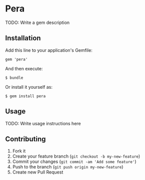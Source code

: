 # Pera

TODO: Write a gem description

## Installation

Add this line to your application's Gemfile:

    gem 'pera'

And then execute:

    $ bundle

Or install it yourself as:

    $ gem install pera

## Usage

TODO: Write usage instructions here

## Contributing

1. Fork it
2. Create your feature branch (`git checkout -b my-new-feature`)
3. Commit your changes (`git commit -am 'Add some feature'`)
4. Push to the branch (`git push origin my-new-feature`)
5. Create new Pull Request
